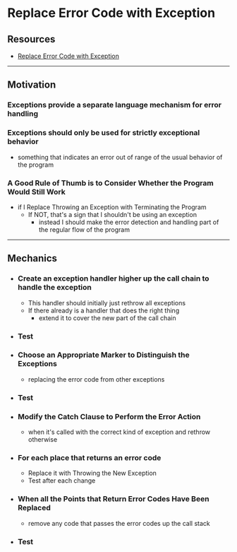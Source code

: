 # Replace Error Code with Exception

## Resources

- [Replace Error Code with Exception](https://memberservices.informit.com/my_account/webedition/9780135425664/html/replaceerrorcodewithexception.html)


---
## Motivation

### Exceptions provide a separate language mechanism for error handling

### Exceptions should only be used for strictly exceptional behavior 
- something that indicates an error out of range of the usual behavior of the program

### A Good Rule of Thumb is to Consider Whether the Program Would Still Work 
- if I Replace Throwing an Exception with Terminating the Program
  - If NOT, that's a sign that I shouldn't be using an exception
    - instead I should make the error detection and handling part of the regular 
      flow of the program

---
## Mechanics

- ### Create an exception handler higher up the call chain to handle the exception
  - This handler should initially just rethrow all exceptions
  - If there already is a handler that does the right thing 
    - extend it to cover the new part of the call chain

- ### Test

- ### Choose an Appropriate Marker to Distinguish the Exceptions 
  - replacing the error code from other exceptions

- ### Test

- ### Modify the Catch Clause to Perform the Error Action 
  - when it's called with the correct kind of exception and rethrow otherwise

- ### For each place that returns an error code
  - Replace it with Throwing the New Exception 
  - Test after each change

- ### When all the Points that Return Error Codes Have Been Replaced 
  - remove any code that passes the error codes up the call stack

- ### Test

